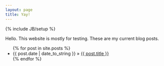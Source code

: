 ```yaml
---
layout: page
title: Yay!
---
```

{% include JB/setup %}

Hello. This website is mostly for testing. These are my current blog posts.

<ul class="posts">
  {% for post in site.posts %}
    <li><span>{{ post.date | date_to_string }}</span> &raquo; <a href="{{ BASE_PATH }}{{ post.url }}">{{ post.title }}</a></li>
  {% endfor %}
</ul>